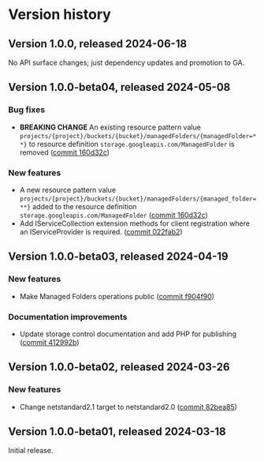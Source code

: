 # Version history

## Version 1.0.0, released 2024-06-18

No API surface changes; just dependency updates and promotion to GA.

## Version 1.0.0-beta04, released 2024-05-08

### Bug fixes

- **BREAKING CHANGE** An existing resource pattern value `projects/{project}/buckets/{bucket}/managedFolders/{managedFolder=**}` to resource definition `storage.googleapis.com/ManagedFolder` is removed ([commit 160d32c](https://github.com/googleapis/google-cloud-dotnet/commit/160d32cd7ff78ae2aeeb9aa6383c8212b27d3b67))

### New features

- A new resource pattern value `projects/{project}/buckets/{bucket}/managedFolders/{managed_folder=**}` added to the resource definition `storage.googleapis.com/ManagedFolder` ([commit 160d32c](https://github.com/googleapis/google-cloud-dotnet/commit/160d32cd7ff78ae2aeeb9aa6383c8212b27d3b67))
- Add IServiceCollection extension methods for client registration where an IServiceProvider is required. ([commit 022fab2](https://github.com/googleapis/google-cloud-dotnet/commit/022fab203f28fb9c608972af7f8b83f571ae5694))

## Version 1.0.0-beta03, released 2024-04-19

### New features

- Make Managed Folders operations public ([commit f904f90](https://github.com/googleapis/google-cloud-dotnet/commit/f904f9043d4f8be15e2cfa0fc14e87c182b32b70))

### Documentation improvements

- Update storage control documentation and add PHP for publishing ([commit 412992b](https://github.com/googleapis/google-cloud-dotnet/commit/412992b9d928fa7b111ca7018bf0c3448d6f0809))

## Version 1.0.0-beta02, released 2024-03-26

### New features

- Change netstandard2.1 target to netstandard2.0 ([commit 82bea85](https://github.com/googleapis/google-cloud-dotnet/commit/82bea850661975b9750ac30753528cc9d2e05240))

## Version 1.0.0-beta01, released 2024-03-18

Initial release.
